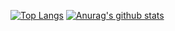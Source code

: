 [![Top Langs](https://github-readme-stats.vercel.app/api/top-langs/?username=flopana&theme=radical)](https://github.com/anuraghazra/github-readme-stats)
[![Anurag's github stats](https://github-readme-stats.vercel.app/api?username=flopana&theme=cobalt)](https://github.com/anuraghazra/github-readme-stats)
